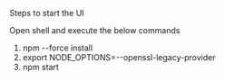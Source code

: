 Steps to start the UI

Open shell and execute the below commands
1. npm --force install
2. export NODE_OPTIONS=--openssl-legacy-provider
3. npm start
